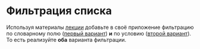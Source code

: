 # Фильтрация списка

Используя материалы [лекции](./wpf_filtering.md) добавьте в своё приложение фильтрацию по словарному полю ([первый вариант](./wpf_filtering.md#фильтрация-по-словарю)) **и** по условию ([второй вариант](./wpf_filtering.md#фильтрация-по-условию)). То есть реализуйте **оба** варианта фильтрации.
